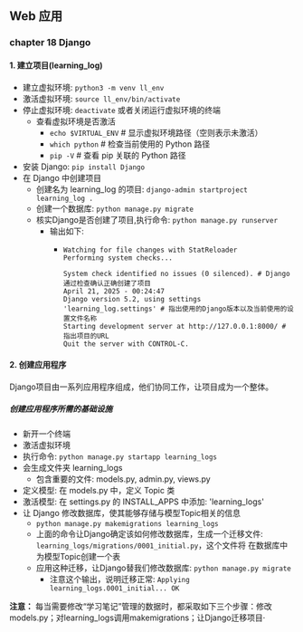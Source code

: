 ## Web 应用

### chapter 18 Django

#### 1. 建立项目(learning_log)

- 建立虚拟环境: `python3 -m venv ll_env`
- 激活虚拟环境: `source ll_env/bin/activate`
- 停止虚拟环境: `deactivate` 或者关闭运行虚拟环境的终端
  - 查看虚拟环境是否激活
    - `echo $VIRTUAL_ENV`           # 显示虚拟环境路径（空则表示未激活）
    - `which python`                # 检查当前使用的 Python 路径
    - `pip -V`                      # 查看 pip 关联的 Python 路径
- 安装 Django: `pip install Django`
- 在 Django 中创建项目
  - 创建名为 learning_log 的项目: `django-admin startproject learning_log .`
  - 创建一个数据库: `python manage.py migrate`
  - 核实Django是否创建了项目,执行命令: `python manage.py runserver`
    - 输出如下:
      - ```
        Watching for file changes with StatReloader
        Performing system checks...

        System check identified no issues (0 silenced). # Django通过检查确认正确创建了项目
        April 21, 2025 - 00:24:47
        Django version 5.2, using settings 'learning_log.settings' # 指出使用的Django版本以及当前使用的设置文件名称
        Starting development server at http://127.0.0.1:8000/ # 指出项目的URL
        Quit the server with CONTROL-C.
        ```

#### 2. 创建应用程序

Django项目由一系列应用程序组成，他们协同工作，让项目成为一个整体。

##### 创建应用程序所需的基础设施 

- 新开一个终端
- 激活虚拟环境
- 执行命令: `python manage.py startapp learning_logs`
- 会生成文件夹 learning_logs
  - 包含重要的文件: models.py, admin.py, views.py
- 定义模型: 在 models.py 中，定义 Topic 类
- 激活模型: 在 settings.py 的 INSTALL_APPS 中添加: 'learning_logs'
- 让 Django 修改数据库，使其能够存储与模型Topic相关的信息
  - `python manage.py makemigrations learning_logs`
  - 上面的命令让Django确定该如何修改数据库，生成一个迁移文件: `learning_logs/migrations/0001_initial.py`，这个文件将
    在数据库中为模型Topic创建一个表
  - 应用这种迁移，让Django替我们修改数据库: `python manage.py migrate` 
    - 注意这个输出，说明迁移正常: `Applying learning_logs.0001_initial... OK`

**注意：**
每当需要修改“学习笔记”管理的数据时，都采取如下三个步骤：修改models.py；对learning_logs调用makemigrations；让Django迁移项目·